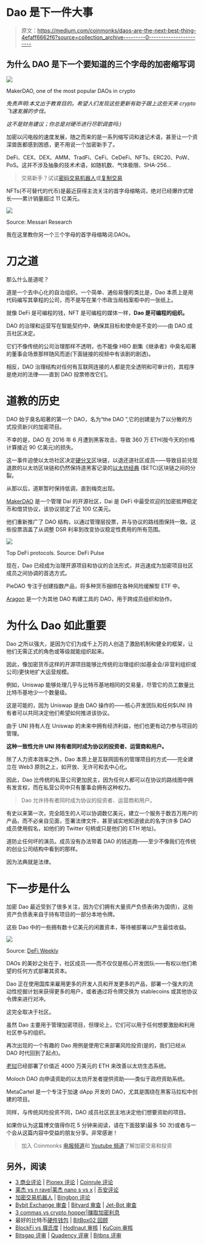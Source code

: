 # Dao 是下一件大事

> 原文：<https://medium.com/coinmonks/daos-are-the-next-best-thing-4efaff6662f6?source=collection_archive---------0----------------------->

## 为什么 DAO 是下一个要知道的三个字母的加密缩写词

![](img/df7e8eb6517c950df938f21c270a49ed.png)

MakerDAO, one of the most popular DAOs in crypto

*免责声明:本文出于教育目的。希望人们发现这些更新有助于跟上这些天来 crypto 飞速发展的步伐。*

*这不是财务建议；你总是对硬币进行尽职调查吗:)*

加密以闪电般的速度发展，随之而来的是一系列缩写词和速记术语，甚至让一个资深兽医都感到困惑，更不用说一个加密新手了。

DeFi、CEX、DEX、AMM、TradFi、CeFi、CeDeFi、NFTs、ERC20、PoW、PoS。这并不涉及抽象的技术术语，如随机数、气体极限、SHA-256…

> 交易新手？试试[密码交易机器人](/coinmonks/crypto-trading-bot-c2ffce8acb2a)或[复制交易](/coinmonks/top-10-crypto-copy-trading-platforms-for-beginners-d0c37c7d698c)

NFTs(不可替代的代币)是最近获得主流关注的首字母缩略词，绝对已经爆炸式增长——累计销量超过 11 亿美元。

![](img/81373fc94378946c678d7b463c706ae1.png)

Source: Messari Research

我在这里教你另一个三个字母的首字母缩略词:DAOs。

# **刀之道**

那么什么是道呢？

道是一个去中心化的自治组织。一个简单、通俗易懂的类比是，Dao 本质上是用代码编写其章程的公司，而不是写在某个市政当局档案柜中的一张纸上。

就像 DeFi 是可编程的钱，NFT 是可编程的媒体一样，**Dao 是可编程的组织。**

DAO 的治理和运营写在智能契约中，确保其目标和使命是不变的——由 DAO 成员社区决定。

它们不像传统的公司治理那样不透明，也不能像 HBO 剧集《继承者》中臭名昭著的董事会场景那样随风而逝(下面链接的视频中有该剧的剧透)。

相反，DAO 治理结构对任何有互联网连接的人都是完全透明和可审计的，其程序是绝对的法律——直到 DAO 投票修改它们。

# **道教的历史**

DAO 始于臭名昭著的第一个 DAO，名为“the DAO ”,它的创建是为了以分散的方式投资新兴的加密项目。

不幸的是，DAO 在 2016 年 6 月遭到黑客攻击，导致 360 万 ETH(按今天的价格计算接近 90 亿美元)的损失。

这一事件迫使以太坊社区决定[硬分叉](https://en.wikipedia.org/wiki/Hard_fork)区块链，以退还道社区成员——导致目前兑现退款的以太坊区块链和仍然保持道黑客记录的[以太坊经典](https://en.wikipedia.org/wiki/Ethereum_Classic) ($ETC)区块链之间的分裂。

从那以后，道斯暂时保持低调，直到梅克出现。

[MakerDAO](http://makerdao.com) 是一个管理 Dai 的开源社区，Dai 是 DeFi 中最受欢迎的加密抵押稳定币和借贷协议，该协议锁定了近 100 亿美元。

他们重新推广了 DAO 结构，以通过管理层投票，并与协议的路线图保持一致。这些投票涵盖了从调整 DSR 利率到改变协议稳定性费用的所有范围。

![](img/1e27eb2477116d3d4a658b7f633e3b45.png)

Top DeFi protocols. Source: DeFi Pulse

现在，Dao 已经成为治理开源项目和协议的合法形式，并迅速成为加密项目社区成员之间协调的首选方式。

PieDAO 专注于创建指数产品，将多种货币捆绑在各种风险缓解型 ETF 中。

[Aragon](https://twitter.com/AragonProject) 是一个为其他 DAO 构建工具的 DAO，用于跨成员组织和协作。

# **为什么 Dao 如此重要**

Dao 之所以强大，是因为它们为成千上万的人创造了激励机制和健全的框架，让他们无需正式的角色或等级就能组织起来。

因此，像加密货币这样的开源项目能够比传统的治理组织(如基金会/非营利组织或公司)更快地扩大运营规模。

例如，Uniswap 能够处理几乎与比特币基地相同的交易量，尽管它的员工数量比比特币基地少一个数量级。

这是可能的，因为 Uniswap 是由 DAO 操作的——核心开发团队和任何$UNI 持有者可以共同决定他们希望如何推进该协议。

由于 UNI 持有人在 Uniswap 的未来中拥有经济利益，他们也更有动力参与项目的管理。

**这种一致性允许 UNI 持有者同时成为协议的投资者、运营商和用户。**

除了人力资本效率之外，Dao 本质上是互联网固有的管理项目的方式——完全建立在 Web3 原则之上，如开放、无许可和去中心化。

因此，Dao 比传统的私营公司更加民主，因为任何人都可以在协议的路线图中拥有发言权，而在私营公司中只有董事会拥有这种权力。

> Dao 允许持有者同时成为协议的投资者、运营商和用户。

有史以来第一次，完全陌生的人可以协调数亿美元，建立一个服务于数百万用户的产品，而不必亲自见面，签署法律文件，甚至诚实地知道彼此的名字(许多 DAO 成员使用假名，如他们的 Twitter 句柄或只是他们的 ETH 地址)。

道防止任何坏的演员。成员没有办法带着 DAO 的钱逃跑——至少不像我们在传统的创业公司结构中看到的那样。

因为法典就是法律。

# **下一步是什么**

加密 Dao 最近受到了很多关注，因为它们拥有大量资产负债表(称为国债)，这些资产负债表来自于持有项目的一部分本地令牌。

这些 Dao 中的一些拥有数十亿美元的闲置资本，等待被部署以产生最佳收益。

![](img/c720f22cd28c3c96fe868282baa950f0.png)

Source: [DeFi Weekly](https://defiweekly.substack.com/p/the-state-of-protocols?token=eyJ1c2VyX2lkIjo1NDE1NTA1LCJwb3N0X2lkIjozNDgxMzEzMywiXyI6IkZ5QzFDIiwiaWF0IjoxNjE5MDM5ODU0LCJleHAiOjE2MTkwNDM0NTQsImlzcyI6InB1Yi01NDAyIiwic3ViIjoicG9zdC1yZWFjdGlvbiJ9.6MZOZ4kO1r8ySfXqxm4H3H2Q_d2bW2eSuoJUo04QJ4c)

DAOs 的美妙之处在于，社区成员——而不仅仅是核心开发团队——有权以他们希望的任何方式部署其资本。

Dao 正在使用国库来雇用更多的开发人员和开发更多的产品，部署一个强大的流动性挖掘计划来获得更多的用户，或者通过将令牌交换为 stablecoins 或其他协议令牌来进行对冲。

这完全取决于社区。

虽然 Dao 主要用于管理加密项目，但理论上，它们可以用于任何想要激励和利用社区参与的组织。

再次出现的一个有趣的 Dao 用例是使用它来部署风险投资(是的，我们已经从 DAO 时代回到了起点)。

[老挝](https://www.thelao.io/)已经部署了价值近 4000 万美元的 ETH 来改善以太坊生态系统。

Moloch DAO 向申请资助的以太坊开发者提供资助——类似于政府资助系统。

MetaCartel 是一个专注于加速 dApp 开发的 DAO，尤其是围绕在黑客马拉松中创建的项目。

同样，与传统风险投资不同，DAO 成员社区民主地决定他们想要资助的项目。

如果你认为这篇博文值得你花 5 分钟来阅读，请在下面鼓掌(最多 50 次)或者与一个会从这篇内容中受益的朋友分享。非常感谢！

> 加入 Coinmonks [电报频道](https://t.me/coincodecap)和 [Youtube 频道](https://www.youtube.com/c/coinmonks/videos)了解加密交易和投资

## 另外，阅读

*   [3 商业评论](/coinmonks/3commas-review-an-excellent-crypto-trading-bot-2020-1313a58bec92) | [Pionex 评论](https://coincodecap.com/pionex-review-exchange-with-crypto-trading-bot) | [Coinrule 评论](/coinmonks/coinrule-review-2021-a-beginner-friendly-crypto-trading-bot-daf0504848ba)
*   [莱杰 vs n rave](/coinmonks/ledger-vs-ngrave-zero-7e40f0c1d694)|[莱杰 nano s vs x](/coinmonks/ledger-nano-s-vs-x-battery-hardware-price-storage-59a6663fe3b0) | [币安评论](/coinmonks/binance-review-ee10d3bf3b6e)
*   [加密交易机器人](/coinmonks/crypto-trading-bot-c2ffce8acb2a) | [Bingbon 评论](https://coincodecap.com/bingbon-review)
*   [Bybit Exchange 审查](/coinmonks/bybit-exchange-review-dbd570019b71) | [Bityard 审查](https://coincodecap.com/bityard-reivew) | [Jet-Bot 审查](https://coincodecap.com/jet-bot-review)
*   [3 commas vs crypto hopper](/coinmonks/3commas-vs-pionex-vs-cryptohopper-best-crypto-bot-6a98d2baa203)|[赚取加密利息](/coinmonks/earn-crypto-interest-b10b810fdda3)
*   最好的比特币[硬件钱包](/coinmonks/hardware-wallets-dfa1211730c6) | [BitBox02 回顾](/coinmonks/bitbox02-review-your-swiss-bitcoin-hardware-wallet-c36c88fff29)
*   [BlockFi vs 摄氏度](/coinmonks/blockfi-vs-celsius-vs-hodlnaut-8a1cc8c26630) | [Hodlnaut 审核](/coinmonks/hodlnaut-review-best-way-to-hodl-is-to-earn-interest-on-your-bitcoin-6658a8c19edf) | [KuCoin 审核](https://coincodecap.com/kucoin-review)
*   [Bitsgap 评审](/coinmonks/bitsgap-review-a-crypto-trading-bot-that-makes-easy-money-a5d88a336df2) | [Quadency 评审](/coinmonks/quadency-review-a-crypto-trading-automation-platform-3068eaa374e1) | [Bitbns 评审](/coinmonks/bitbns-review-38256a07e161)